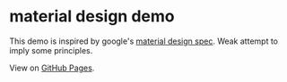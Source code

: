 # material design demo

This demo is inspired by google's [material design spec](https://material.io/). Weak attempt to imply some principles.

View on [GitHub Pages](https://sc4ramouche.github.io/material-design-demo/).